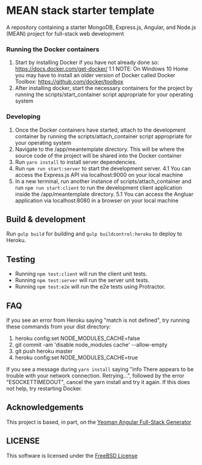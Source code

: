 # MEAN stack starter template
A repository containing a starter MongoDB, Express.js, Angular, and Node.js (MEAN) project for full-stack web development

### Running the Docker containers
1. Start by installing Docker if you have not already done so: https://docs.docker.com/get-docker/
1.1 NOTE: On Windows 10 Home you may have to install an older version of Docker called Docker Toolbox: https://github.com/docker/toolbox
2. After installing docker, start the necessary containers for the project by running the scripts/start_container script appropriate for your operating system

### Developing

1. Once the Docker containers have started, attach to the development container by running the scripts/attach_container script appropriate for your operating
 system
2. Navigate to the /app/meantemplate directory. This will be where the source code of the project will be shared into the Docker container
3. Run `yarn install` to install server dependencies.
4. Run `npm run start:server` to start the development server. 
4.1 You can access the Express.js API via localhost:9000 on your local machine
5. In a new terminal, run another instance of scripts/attach_container and run `npm run start:client` to run the development client application inside the 
/app/meantemplate directory.
5.1 You can access the Angluar application via localhost:8080 in a browser on your local machine

## Build & development

Run `gulp build` for building and `gulp buildcontrol:heroku` to deploy to Heroku.

## Testing

- Running `npm test:client` will run the client unit tests. 
- Running `npm test:server` will run the server unit tests.
- Running `npm test:e2e` will run the e2e tests using Protractor.

## FAQ
If you see an error from Heroku saying "match is not defined", try running these commands from your dist directory:
1. heroku config:set NODE_MODULES_CACHE=false
2. git commit -am 'disable node_modules cache' --allow-empty
3. git push heroku master
4. heroku config:set NODE_MODULES_CACHE=true

If you see a message during `yarn install` saying "info There appears to be trouble with your network connection. Retrying...", followed by the error 
"ESOCKETTIMEDOUT", cancel the yarn install and try it again. If this does not help, try restarting Docker.

## Acknowledgements
This project is based, in part, on the [Yeoman Angular Full-Stack Generator](https://angular-fullstack.github.io/) 

## LICENSE
This software is licensed under the [FreeBSD License](https://opensource.org/licenses/bsd-license.php) 

